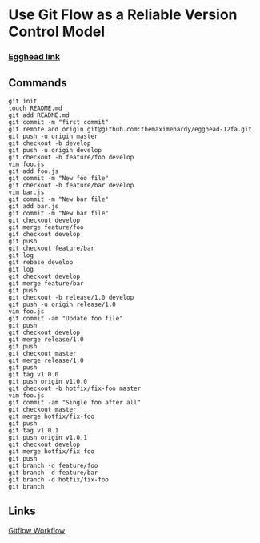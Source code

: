 # Use Git Flow as a Reliable Version Control Model

### [Egghead link](https://egghead.io/lessons/git-use-git-flow-as-a-reliable-version-control-model)

## Commands

```
git init
touch README.md
git add README.md
git commit -m "first commit"
git remote add origin git@github.com:themaximehardy/egghead-12fa.git
git push -u origin master
git checkout -b develop
git push -u origin develop
git checkout -b feature/foo develop
vim foo.js
git add foo.js
git commit -m "New foo file"
git checkout -b feature/bar develop
vim bar.js
git commit -m "New bar file"
git add bar.js
git commit -m "New bar file"
git checkout develop
git merge feature/foo
git checkout develop
git push
git checkout feature/bar
git log
git rebase develop
git log
git checkout develop
git merge feature/bar
git push
git checkout -b release/1.0 develop
git push -u origin release/1.0
vim foo.js
git commit -am "Update foo file"
git push
git checkout develop
git merge release/1.0
git push
git checkout master
git merge release/1.0
git push
git tag v1.0.0
git push origin v1.0.0
git checkout -b hotfix/fix-foo master
vim foo.js
git commit -am "Single foo after all"
git checkout master
git merge hotfix/fix-foo
git push
git tag v1.0.1
git push origin v1.0.1
git checkout develop
git merge hotfix/fix-foo
git push
git branch -d feature/foo
git branch -d feature/bar
git branch -d hotfix/fix-foo
git branch
```

## Links

[Gitflow Workflow](https://www.atlassian.com/git/tutorials/comparing-workflows/gitflow-workflow)

